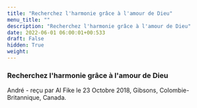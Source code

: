 ```yaml
---
title: "Recherchez l'harmonie grâce à l'amour de Dieu"
menu_title: ""
description: "Recherchez l'harmonie grâce à l'amour de Dieu"
date: 2022-06-01 06:00:01+00:533
draft: False
hidden: True
weight:
---
```

### Recherchez l'harmonie grâce à l'amour de Dieu

André - reçu par Al Fike le 23 Octobre 2018, Gibsons, Colombie-Britannique, Canada.



